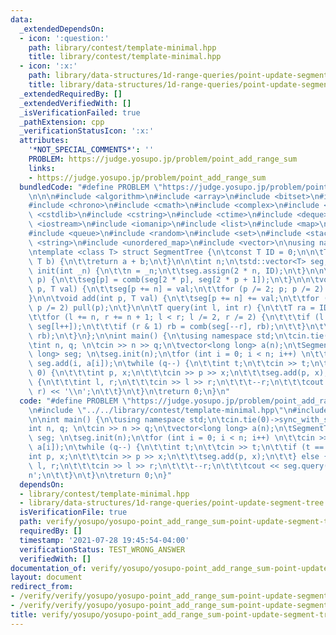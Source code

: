```yaml
---
data:
  _extendedDependsOn:
  - icon: ':question:'
    path: library/contest/template-minimal.hpp
    title: library/contest/template-minimal.hpp
  - icon: ':x:'
    path: library/data-structures/1d-range-queries/point-update-segment-tree.hpp
    title: library/data-structures/1d-range-queries/point-update-segment-tree.hpp
  _extendedRequiredBy: []
  _extendedVerifiedWith: []
  _isVerificationFailed: true
  _pathExtension: cpp
  _verificationStatusIcon: ':x:'
  attributes:
    '*NOT_SPECIAL_COMMENTS*': ''
    PROBLEM: https://judge.yosupo.jp/problem/point_add_range_sum
    links:
    - https://judge.yosupo.jp/problem/point_add_range_sum
  bundledCode: "#define PROBLEM \"https://judge.yosupo.jp/problem/point_add_range_sum\"\
    \n\n\n#include <algorithm>\n#include <array>\n#include <bitset>\n#include <cassert>\n\
    #include <chrono>\n#include <cmath>\n#include <complex>\n#include <cstdio>\n#include\
    \ <cstdlib>\n#include <cstring>\n#include <ctime>\n#include <deque>\n#include\
    \ <iostream>\n#include <iomanip>\n#include <list>\n#include <map>\n#include <numeric>\n\
    #include <queue>\n#include <random>\n#include <set>\n#include <stack>\n#include\
    \ <string>\n#include <unordered_map>\n#include <vector>\n\nusing namespace std;\n\
    \ntemplate <class T> struct SegmentTree {\n\tconst T ID = 0;\n\n\tT comb(T a,\
    \ T b) {\n\t\treturn a + b;\n\t}\n\n\tint n;\n\tstd::vector<T> seg;\n\n\tvoid\
    \ init(int _n) {\n\t\tn = _n;\n\t\tseg.assign(2 * n, ID);\n\t}\n\n\tvoid pull(int\
    \ p) {\n\t\tseg[p] = comb(seg[2 * p], seg[2 * p + 1]);\n\t}\n\n\tvoid upd(int\
    \ p, T val) {\n\t\tseg[p += n] = val;\n\t\tfor (p /= 2; p; p /= 2) pull(p);\n\t\
    }\n\n\tvoid add(int p, T val) {\n\t\tseg[p += n] += val;\n\t\tfor (p /= 2; p;\
    \ p /= 2) pull(p);\n\t}\n\n\tT query(int l, int r) {\n\t\tT ra = ID, rb = ID;\n\
    \t\tfor (l += n, r += n + 1; l < r; l /= 2, r /= 2) {\n\t\t\tif (l & 1) ra = comb(ra,\
    \ seg[l++]);\n\t\t\tif (r & 1) rb = comb(seg[--r], rb);\n\t\t}\n\t\treturn comb(ra,\
    \ rb);\n\t}\n};\n\nint main() {\n\tusing namespace std;\n\tcin.tie(0)->sync_with_stdio(0);\n\
    \tint n, q; \n\tcin >> n >> q;\n\tvector<long long> a(n);\n\tSegmentTree<long\
    \ long> seg; \n\tseg.init(n);\n\tfor (int i = 0; i < n; i++) \n\t\tcin >> a[i],\
    \ seg.add(i, a[i]);\n\twhile (q--) {\n\t\tint t;\n\t\tcin >> t;\n\t\tif (t ==\
    \ 0) {\n\t\t\tint p, x;\n\t\t\tcin >> p >> x;\n\t\t\tseg.add(p, x);\n\t\t} else\
    \ {\n\t\t\tint l, r;\n\t\t\tcin >> l >> r;\n\t\t\t--r;\n\t\t\tcout << seg.query(l,\
    \ r) << '\\n';\n\t\t}\n\t}\n\treturn 0;\n}\n"
  code: "#define PROBLEM \"https://judge.yosupo.jp/problem/point_add_range_sum\"\n\
    \n#include \"../../library/contest/template-minimal.hpp\"\n#include \"../../library/data-structures/1d-range-queries/point-update-segment-tree.hpp\"\
    \n\nint main() {\n\tusing namespace std;\n\tcin.tie(0)->sync_with_stdio(0);\n\t\
    int n, q; \n\tcin >> n >> q;\n\tvector<long long> a(n);\n\tSegmentTree<long long>\
    \ seg; \n\tseg.init(n);\n\tfor (int i = 0; i < n; i++) \n\t\tcin >> a[i], seg.add(i,\
    \ a[i]);\n\twhile (q--) {\n\t\tint t;\n\t\tcin >> t;\n\t\tif (t == 0) {\n\t\t\t\
    int p, x;\n\t\t\tcin >> p >> x;\n\t\t\tseg.add(p, x);\n\t\t} else {\n\t\t\tint\
    \ l, r;\n\t\t\tcin >> l >> r;\n\t\t\t--r;\n\t\t\tcout << seg.query(l, r) << '\\\
    n';\n\t\t}\n\t}\n\treturn 0;\n}"
  dependsOn:
  - library/contest/template-minimal.hpp
  - library/data-structures/1d-range-queries/point-update-segment-tree.hpp
  isVerificationFile: true
  path: verify/yosupo/yosupo-point_add_range_sum-point-update-segment-tree.test.cpp
  requiredBy: []
  timestamp: '2021-07-28 19:45:54-04:00'
  verificationStatus: TEST_WRONG_ANSWER
  verifiedWith: []
documentation_of: verify/yosupo/yosupo-point_add_range_sum-point-update-segment-tree.test.cpp
layout: document
redirect_from:
- /verify/verify/yosupo/yosupo-point_add_range_sum-point-update-segment-tree.test.cpp
- /verify/verify/yosupo/yosupo-point_add_range_sum-point-update-segment-tree.test.cpp.html
title: verify/yosupo/yosupo-point_add_range_sum-point-update-segment-tree.test.cpp
---
```


